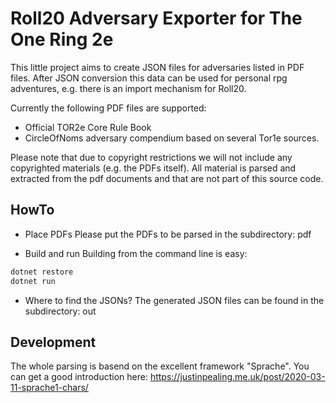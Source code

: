 # Roll20 Adversary Exporter for The One Ring 2e

This little project aims to create JSON files for adversaries listed in PDF files. After JSON conversion this data can be used for personal rpg adventures, e.g. there is an import mechanism for Roll20.

Currently the following PDF files are supported:

- Official TOR2e Core Rule Book
- CircleOfNoms adversary compendium based on several Tor1e sources.

Please note that due to copyright restrictions we will not include any copyrighted materials (e.g. the PDFs itself). All material is parsed and extracted from the pdf documents and that are not part of this source code.

## HowTo

- Place PDFs
Please put the PDFs to be parsed in the subdirectory: pdf

- Build and run
Building from the command line is easy:

``` cmd
dotnet restore
dotnet run
```

- Where to find the JSONs?
The generated JSON files can be found in the subdirectory: out

## Development

The whole parsing is basend on the excellent framework "Sprache". You can get a good introduction here:
<https://justinpealing.me.uk/post/2020-03-11-sprache1-chars/>
